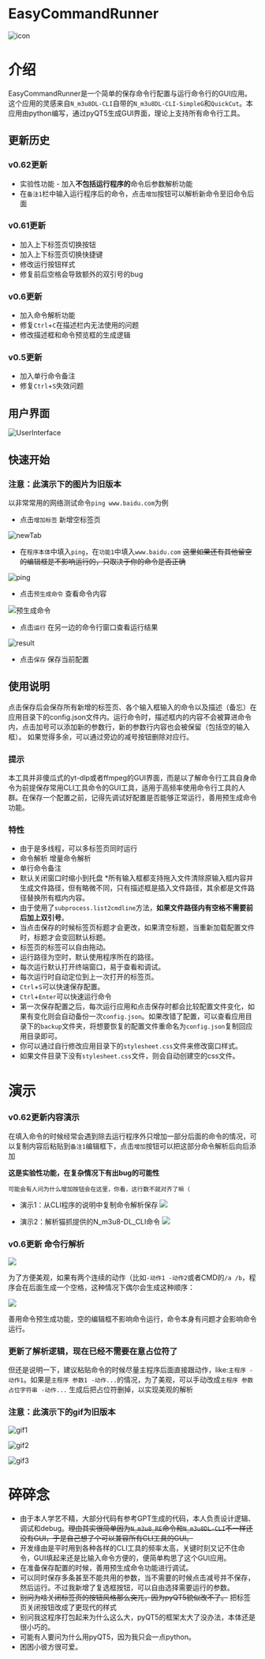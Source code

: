 # EasyCommandRunner
![icon](./pic/SleepyKanata.jpg)

# 介绍

EasyCommandRunner是一个简单的保存命令行配置与运行命令行的GUI应用。这个应用的灵感来自`N_m3u8DL-CLI`自带的`N_m3u8DL-CLI-SimpleG`和`QuickCut`。本应用由python编写，通过pyQT5生成GUI界面，理论上支持所有命令行工具。

## 更新历史

### **v0.62更新**
* 实验性功能 - 加入**不包括运行程序的**命令后参数解析功能
* 在`备注1`栏中输入运行程序后的命令，点击`增加`按钮可以解析新命令至旧命令后面

### **v0.61更新**
* 加入上下标签页切换按钮
* 加入上下标签页切换快捷键
* 修改运行按钮样式
* 修复前后空格会导致额外的双引号的bug

### **v0.6更新**
* 加入命令解析功能
* 修复`Ctrl`+`C`在描述栏内无法使用的问题
* 修改描述框和命令预览框的生成逻辑

### **v0.5更新**
* 加入单行命令备注
* 修复`Ctrl`+`S`失效问题

## 用户界面

![UserInterface](./pic/Snipaste_2024-01-30_19-28-56.png)

## 快速开始

### 注意：此演示下的图片为旧版本

以非常常用的网络测试命令`ping www.baidu.com`为例

* 点击`增加标签` 新增空标签页
 
![newTab](./pic/Snipaste_2024-01-27_16-20-01.png)

* 在`程序本体`中填入`ping`，在`功能1`中填入`www.baidu.com` ~~这里如果还有其他留空的编辑框是不影响运行的，只取决于你的命令是否正确~~

![ping](./pic/Snipaste_2024-01-27_16-29-27.png)

* 点击`预生成命令` 查看命令内容
  
![预生成命令](./pic/Snipaste_2024-01-27_16-36-05.png)


* 点击`运行` 在另一边的命令行窗口查看运行结果

![result](./pic/Snipaste_2024-01-27_18-40-15.png)

* 点击`保存` 保存当前配置


## 使用说明
点击保存后会保存所有新增的标签页、各个输入框输入的命令以及描述（备忘）在应用目录下的config.json文件内。运行命令时，描述框内的内容不会被算进命令内，点击加号可以添加新的参数行，新的参数行内容也会被保留（包括空的输入框）。
如果觉得多余，可以通过旁边的减号按钮删除对应行。

### 提示
本工具并非傻瓜式的yt-dlp或者ffmpeg的GUI界面，而是以了解命令行工具自身命令为前提保存常用CLI工具命令的GUI工具，适用于高频率使用命令行工具的人群。在保存一个配置之前，记得先调试好配置是否能够正常运行，善用预生成命令功能。

### 特性
* 由于是多线程，可以多标签页同时运行
* 命令解析 增量命令解析
* 单行命令备注
* 默认关闭窗口时缩小到托盘
*所有输入框都支持拖入文件清除原输入框内容并生成文件路径，但有略微不同，只有描述框是插入文件路径，其余都是文件路径替换所有框内内容。
* 由于使用了`subprocess.list2cmdline`方法，**如果文件路径内有空格不需要前后加上双引号**。
* 当点击保存的时候标签页标题才会更改，如果清空标题，当重新加载配置文件时，标题才会变回默认标题。
* 标签页的标签可以自由拖动。
* 运行路径为空时，默认使用程序所在的路径。
* 每次运行默认打开终端窗口，易于查看和调试。
* 每次运行时自动定位到上一次打开的标签页。
* `Ctrl`+`S`可以快速保存配置。
* `Ctrl`+`Enter`可以快速运行命令
* 第一次保存配置之后，每次运行应用和点击保存时都会比较配置文件变化，如果有变化则会自动备份一次`config.json`。如果改错了配置，可以查看应用目录下的`backup`文件夹，将想要恢复的配置文件重命名为`config.json`复制回应用目录即可。
* 你可以通过自行修改应用目录下的`stylesheet.css`文件来修改窗口样式。
* 如果文件目录下没有`stylesheet.css`文件，则会自动创建空的css文件。
# 演示

### v0.62更新内容演示

在填入命令的时候经常会遇到除去运行程序外只增加一部分后面的命令的情况，可以复制内容后粘贴到`备注1`编辑框下，点击`增加`按钮可以把这部分命令解析后向后添加

**这是实验性功能，在复杂情况下有出bug的可能性**

```可能会有人问为什么增加按钮会在这里，你看，这行数不就对齐了嘛（```

* 演示1：从CLI程序的说明中复制命令解析保存
![](./pic/2024-01-30_18-55-04.gif)

* 演示2：解析猫抓提供的N_m3u8-DL_CLI命令
![](./pic/2024-01-30_19-21-21.gif)

### v0.6更新 命令行解析

![](https://raw.githubusercontent.com/AlanWanco/EasyCommandRunner/main/pic/2024-01-28_22-33-56.gif)

为了方便美观，如果有两个连续的动作（比如`-动作1 -动作2`或者CMD的`/a /b`，程序会在后面生成一个空格，这种情况下偶尔会生成这种顺序：

![](https://github.com/AlanWanco/EasyCommandRunner/blob/main/pic/Snipaste_2024-01-28_23-11-35.png?raw=true)

善用命令预生成功能，空的编辑框不影响命令运行，命令本身有问题才会影响命令运行。

### 更新了解析逻辑，现在已经不需要在意占位符了

但还是说明一下，建议粘贴命令的时候尽量主程序后面直接跟动作，like:`主程序 -动作1`。如果是`主程序 参数1 -动作...`的情况，为了美观，可以手动改成`主程序 参数 占位字符串 -动作...` 生成后把占位符删掉，以实现美观的解析


### 注意：此演示下的gif为旧版本

![gif1](./pic/2024.01.26-165839.gif)

![gif2](./pic/2024-01-26_17-10-23.gif)

![gif3](./pic/2024-01-26_17-12-23.gif)


# 碎碎念
* 由于本人学艺不精，大部分代码有参考GPT生成的代码，本人负责设计逻辑、调试和debug。~~理由其实很简单因为`N_m3u8_RE`命令和`N_m3u8DL-CLI`不一样还没有GUI，于是自己想了个可以兼容所有CLI工具的GUI。~~
* 开发缘由是平时用到各种各样的CLI工具的频率太高，关键时刻又记不住命令，GUI填起来还是比输入命令方便的，便简单构思了这个GUI应用。
* 在准备保存配置的时候，善用预生成命令功能进行调试。
* 可以同时保存多条甚至不能共用的参数，当不需要的时候点击减号并不保存，然后运行。不过我新增了复选框按钮，可以自由选择需要运行的参数。
* ~~别问为啥关闭标签页的按钮风格那么突兀，因为pyQT5貌似改不了。~~ 把标签页关闭按钮改成了更现代的样式
* 别问我这程序打包起来为什么这么大，pyQT5的框架太大了没办法，本体还是很小巧的。
* 可能有人要问为什么用pyQT5，因为我只会一点python。
* 困困小彼方很可爱。
